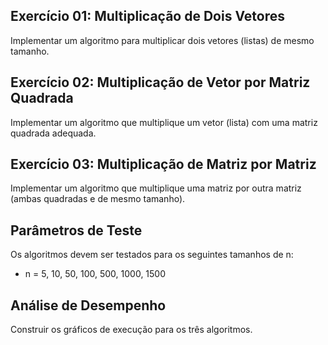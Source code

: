 ## Exercício 01: Multiplicação de Dois Vetores
Implementar um algoritmo para multiplicar dois vetores (listas) de mesmo tamanho.

## Exercício 02: Multiplicação de Vetor por Matriz Quadrada
Implementar um algoritmo que multiplique um vetor (lista) com uma matriz quadrada adequada.

## Exercício 03: Multiplicação de Matriz por Matriz
Implementar um algoritmo que multiplique uma matriz por outra matriz (ambas quadradas e de mesmo tamanho).

## Parâmetros de Teste
Os algoritmos devem ser testados para os seguintes tamanhos de n:
- n = 5, 10, 50, 100, 500, 1000, 1500

## Análise de Desempenho
Construir os gráficos de execução para os três algoritmos.
